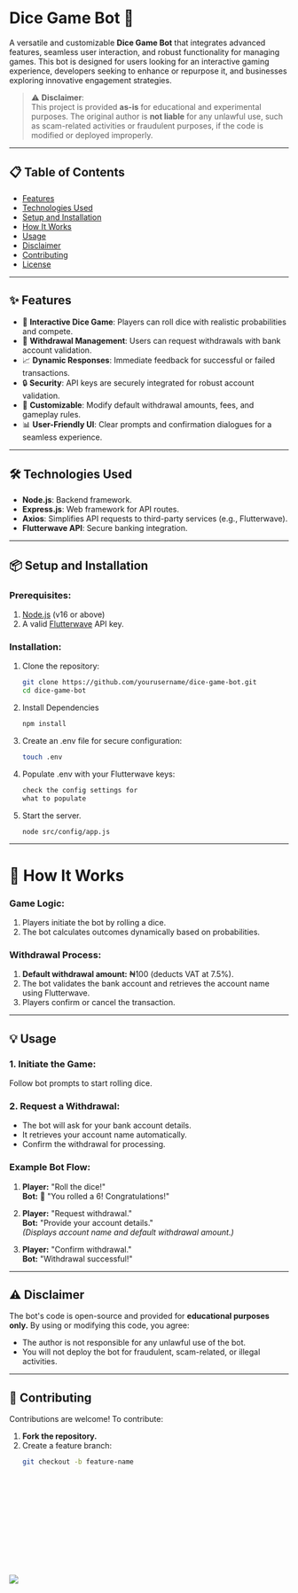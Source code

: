 # Dice Game Bot 🎲

A versatile and customizable **Dice Game Bot** that integrates advanced features, seamless user interaction, and robust functionality for managing games. This bot is designed for users looking for an interactive gaming experience, developers seeking to enhance or repurpose it, and businesses exploring innovative engagement strategies.

> ⚠️ **Disclaimer**:  
This project is provided **as-is** for educational and experimental purposes. The original author is **not liable** for any unlawful use, such as scam-related activities or fraudulent purposes, if the code is modified or deployed improperly.

---

## 📋 Table of Contents

- [Features](#features)  
- [Technologies Used](#technologies-used)  
- [Setup and Installation](#setup-and-installation)  
- [How It Works](#how-it-works)  
- [Usage](#usage)  
- [Disclaimer](#disclaimer)  
- [Contributing](#contributing)  
- [License](#license)

---

## ✨ Features

- 🎲 **Interactive Dice Game**: Players can roll dice with realistic probabilities and compete.  
- 🏦 **Withdrawal Management**: Users can request withdrawals with bank account validation.  
- 📈 **Dynamic Responses**: Immediate feedback for successful or failed transactions.  
- 🔒 **Security**: API keys are securely integrated for robust account validation.  
- 🔄 **Customizable**: Modify default withdrawal amounts, fees, and gameplay rules.  
- 📊 **User-Friendly UI**: Clear prompts and confirmation dialogues for a seamless experience.  

---

## 🛠️ Technologies Used

- **Node.js**: Backend framework.  
- **Express.js**: Web framework for API routes.  
- **Axios**: Simplifies API requests to third-party services (e.g., Flutterwave).  
- **Flutterwave API**: Secure banking integration.  

---

## 📦 Setup and Installation

### Prerequisites:
1. [Node.js](https://nodejs.org) (v16 or above)  
2. A valid [Flutterwave](https://www.flutterwave.com/) API key.  

### Installation:
1. Clone the repository:  
   ```bash
   git clone https://github.com/yourusername/dice-game-bot.git
   cd dice-game-bot
2. Install Dependencies
   ```bash
   npm install
3. Create an .env file for secure configuration:
   ```bash
   touch .env
4. Populate .env with your Flutterwave keys:
   ```bash
   check the config settings for 
   what to populate
5. Start the server. 
   ```bash
   node src/config/app.js

---

# 🚀 How It Works

### Game Logic:
1. Players initiate the bot by rolling a dice.
2. The bot calculates outcomes dynamically based on probabilities.

### Withdrawal Process:
1. **Default withdrawal amount:** ₦100 (deducts VAT at 7.5%).
2. The bot validates the bank account and retrieves the account name using Flutterwave.
3. Players confirm or cancel the transaction.

---

## 💡 Usage

### 1. Initiate the Game:
Follow bot prompts to start rolling dice.

### 2. Request a Withdrawal:
- The bot will ask for your bank account details.
- It retrieves your account name automatically.
- Confirm the withdrawal for processing.

### Example Bot Flow:
1. **Player:** "Roll the dice!"  
   **Bot:** 🎲 "You rolled a 6! Congratulations!"

2. **Player:** "Request withdrawal."  
   **Bot:** "Provide your account details."  
   *(Displays account name and default withdrawal amount.)*

3. **Player:** "Confirm withdrawal."  
   **Bot:** "Withdrawal successful!"

---

## ⚠️ Disclaimer

The bot's code is open-source and provided for **educational purposes only.** By using or modifying this code, you agree:
- The author is not responsible for any unlawful use of the bot.
- You will not deploy the bot for fraudulent, scam-related, or illegal activities.

---

## 🤝 Contributing

Contributions are welcome! To contribute:
1. **Fork the repository.**
2. Create a feature branch:  
   ```bash
   git checkout -b feature-name















[![](https://visitcount.itsvg.in/api?id=tamecalm&label=Page%20Views&pretty=true)](https://visitcount.itsvg.in)
